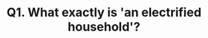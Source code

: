 ---
title: "Q1. What exactly is 'an electrified household'?"
header_headline: "What exactly is 'an electrified household'?"
header_subheadline: ""
brief: "Q1"
weight: 1 
header_menu: true
---  
